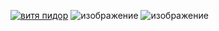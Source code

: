 [![витя пидор](https://github.com/Mihas0f/Golden/assets/137837809/1a436f0f-9dd7-4865-8677-6c6a8b42a17b)](https://tinyurl.com/2hzutab3)
![изображение](https://github.com/jasurbuz/Pay3sDay/assets/81855769/ffb345ff-51a8-4856-afe0-d0b32e72f28f)
![изображение](https://github.com/jasurbuz/Pay3sDay/assets/81855769/70cf9d88-97d3-4f13-8065-82bebfaef989)

